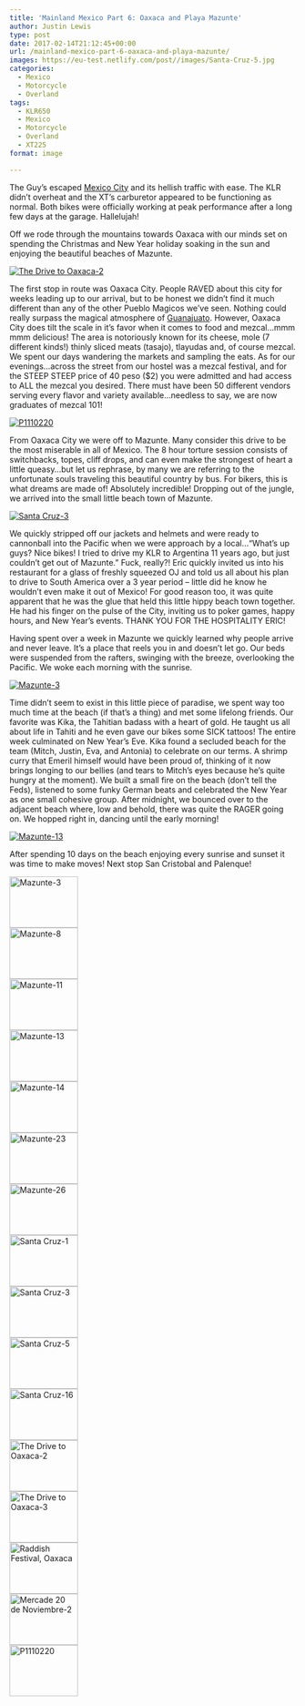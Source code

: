 ```yaml
---
title: 'Mainland Mexico Part 6: Oaxaca and Playa Mazunte'
author: Justin Lewis
type: post
date: 2017-02-14T21:12:45+00:00
url: /mainland-mexico-part-6-oaxaca-and-playa-mazunte/
images: https://eu-test.netlify.com/post//images/Santa-Cruz-5.jpg
categories:
  - Mexico
  - Motorcycle
  - Overland
tags:
  - KLR650
  - Mexico
  - Motorcycle
  - Overland
  - XT225
format: image

---
```

The Guy’s escaped [Mexico City][1] and its hellish traffic with ease. The KLR didn’t overheat and the XT’s carburetor appeared to be functioning as normal. Both bikes were officially working at peak performance after a long few days at the garage. Hallelujah!

Off we rode through the mountains towards Oaxaca with our minds set on spending the Christmas and New Year holiday soaking in the sun and enjoying the beautiful beaches of Mazunte.

<div class="ngg-gallery-singlepic-image " style="">
  <a href="http://www.elevationupgrade.com/wp-content/gallery/oaxaca/The-Drive-to-Oaxaca-2.jpg"
		     title=""
             data-src="http://www.elevationupgrade.com/wp-content/gallery/oaxaca/The-Drive-to-Oaxaca-2.jpg"
             data-thumbnail="http://www.elevationupgrade.com/wp-content/gallery/oaxaca/thumbs/thumbs_The-Drive-to-Oaxaca-2.jpg"
             data-image-id="577"
             data-title="The Drive to Oaxaca-2"
             data-description=""
             target='_self'
             class="ngg-fancybox" rel="1c4009a4c4a5ddea43b46e70314adc64"> <img class="ngg-singlepic"
             src="http://www.elevationupgrade.com/wp-content/gallery/oaxaca/dynamic/The-Drive-to-Oaxaca-2.jpg-nggid03577-ngg0dyn-0x0x100-00f0w010c010r110f110r010t010.jpg"
             alt="The Drive to Oaxaca-2"
             title="The Drive to Oaxaca-2"
 /> </a>
</div>

<!--more-->

The first stop in route was Oaxaca City. People RAVED about this city for weeks leading up to our arrival, but to be honest we didn’t find it much different than any of the other Pueblo Magicos we’ve seen. Nothing could really surpass the magical atmosphere of [Guanajuato][2]. However, Oaxaca City does tilt the scale in it’s favor when it comes to food and mezcal…mmm mmm delicious! The area is notoriously known for its cheese, mole (7 different kinds!) thinly sliced meats (tasajo), tlayudas and, of course mezcal. We spent our days wandering the markets and sampling the eats. As for our evenings…across the street from our hostel was a mezcal festival, and for the STEEP STEEP price of 40 peso ($2) you were admitted and had access to ALL the mezcal you desired. There must have been 50 different vendors serving every flavor and variety available…needless to say, we are now graduates of mezcal 101!

<div class="ngg-gallery-singlepic-image " style="">
  <a href="http://www.elevationupgrade.com/wp-content/gallery/oaxaca/P1110220.JPG"
		     title=""
             data-src="http://www.elevationupgrade.com/wp-content/gallery/oaxaca/P1110220.JPG"
             data-thumbnail="http://www.elevationupgrade.com/wp-content/gallery/oaxaca/thumbs/thumbs_P1110220.JPG"
             data-image-id="581"
             data-title="P1110220"
             data-description=""
             target='_self'
             class="ngg-fancybox" rel="aaaa7f353bb5971ce8307afcd2992e2d"> <img class="ngg-singlepic"
             src="http://www.elevationupgrade.com/wp-content/gallery/oaxaca/dynamic/P1110220.JPG-nggid03581-ngg0dyn-0x0x100-00f0w010c010r110f110r010t010.JPG"
             alt="P1110220"
             title="P1110220"
 /> </a>
</div>

From Oaxaca City we were off to Mazunte. Many consider this drive to be the most miserable in all of Mexico. The 8 hour torture session consists of switchbacks, topes, cliff drops, and can even make the strongest of heart a little queasy…but let us rephrase, by many we are referring to the unfortunate souls traveling this beautiful country by bus. For bikers, this is what dreams are made of! Absolutely incredible! Dropping out of the jungle, we arrived into the small little beach town of Mazunte.

<div class="ngg-gallery-singlepic-image " style="">
  <a href="http://www.elevationupgrade.com/wp-content/gallery/oaxaca/Santa-Cruz-3.jpg"
		     title=""
             data-src="http://www.elevationupgrade.com/wp-content/gallery/oaxaca/Santa-Cruz-3.jpg"
             data-thumbnail="http://www.elevationupgrade.com/wp-content/gallery/oaxaca/thumbs/thumbs_Santa-Cruz-3.jpg"
             data-image-id="574"
             data-title="Santa Cruz-3"
             data-description=""
             target='_self'
             class="ngg-fancybox" rel="7380ebbff9b1a0004e9b6c2a51cc819f"> <img class="ngg-singlepic"
             src="http://www.elevationupgrade.com/wp-content/gallery/oaxaca/dynamic/Santa-Cruz-3.jpg-nggid03574-ngg0dyn-0x0x100-00f0w010c010r110f110r010t010.jpg"
             alt="Santa Cruz-3"
             title="Santa Cruz-3"
 /> </a>
</div>

We quickly stripped off our jackets and helmets and were ready to cannonball into the Pacific when we were approach by a local…“What’s up guys? Nice bikes! I tried to drive my KLR to Argentina 11 years ago, but just couldn’t get out of Mazunte.” Fuck, really?! Eric quickly invited us into his restaurant for a glass of freshly squeezed OJ and told us all about his plan to drive to South America over a 3 year period – little did he know he wouldn’t even make it out of Mexico! For good reason too, it was quite apparent that he was the glue that held this little hippy beach town together. He had his finger on the pulse of the City, inviting us to poker games, happy hours, and New Year’s events. THANK YOU FOR THE HOSPITALITY ERIC!

Having spent over a week in Mazunte we quickly learned why people arrive and never leave. It’s a place that reels you in and doesn’t let go. Our beds were suspended from the rafters, swinging with the breeze, overlooking the Pacific. We woke each morning with the sunrise.

<div class="ngg-gallery-singlepic-image " style="">
  <a href="http://www.elevationupgrade.com/wp-content/gallery/oaxaca/Mazunte-3.jpg"
		     title=""
             data-src="http://www.elevationupgrade.com/wp-content/gallery/oaxaca/Mazunte-3.jpg"
             data-thumbnail="http://www.elevationupgrade.com/wp-content/gallery/oaxaca/thumbs/thumbs_Mazunte-3.jpg"
             data-image-id="566"
             data-title="Mazunte-3"
             data-description=""
             target='_self'
             class="ngg-fancybox" rel="9e3fb5c7a035bfff6b514a190a239909"> <img class="ngg-singlepic"
             src="http://www.elevationupgrade.com/wp-content/gallery/oaxaca/dynamic/Mazunte-3.jpg-nggid03566-ngg0dyn-0x0x100-00f0w010c010r110f110r010t010.jpg"
             alt="Mazunte-3"
             title="Mazunte-3"
 /> </a>
</div>

Time didn’t seem to exist in this little piece of paradise, we spent way too much time at the beach (if that’s a thing) and met some lifelong friends. Our favorite was Kika, the Tahitian badass with a heart of gold. He taught us all about life in Tahiti and he even gave our bikes some SICK tattoos! The entire week culminated on New Year’s Eve. Kika found a secluded beach for the team (Mitch, Justin, Eva, and Antonia) to celebrate on our terms. A shrimp curry that Emeril himself would have been proud of, thinking of it now brings longing to our bellies (and tears to Mitch’s eyes because he’s quite hungry at the moment). We built a small fire on the beach (don’t tell the Feds), listened to some funky German beats and celebrated the New Year as one small cohesive group. After midnight, we bounced over to the adjacent beach where, low and behold, there was quite the RAGER going on. We hopped right in, dancing until the early morning!

<div class="ngg-gallery-singlepic-image " style="">
  <a href="http://www.elevationupgrade.com/wp-content/gallery/oaxaca/Mazunte-13.jpg"
		     title=""
             data-src="http://www.elevationupgrade.com/wp-content/gallery/oaxaca/Mazunte-13.jpg"
             data-thumbnail="http://www.elevationupgrade.com/wp-content/gallery/oaxaca/thumbs/thumbs_Mazunte-13.jpg"
             data-image-id="569"
             data-title="Mazunte-13"
             data-description=""
             target='_self'
             class="ngg-fancybox" rel="75cd0572d2d1d2715fb8ae4b9fb322f9"> <img class="ngg-singlepic"
             src="http://www.elevationupgrade.com/wp-content/gallery/oaxaca/dynamic/Mazunte-13.jpg-nggid03569-ngg0dyn-0x0x100-00f0w010c010r110f110r010t010.jpg"
             alt="Mazunte-13"
             title="Mazunte-13"
 /> </a>
</div>

After spending 10 days on the beach enjoying every sunrise and sunset it was time to make moves! Next stop San Cristobal and Palenque!

<div
	class="ngg-galleryoverview ngg-ajax-pagination-none"
	id="ngg-gallery-1932-1">
  <!-- Thumbnails -->
  
  <div id="ngg-image-0" class="ngg-gallery-thumbnail-box" >
    <div class="ngg-gallery-thumbnail">
      <a href="http://www.elevationupgrade.com/wp-content/gallery/oaxaca/Mazunte-3.jpg"
               title=""
               data-src="http://www.elevationupgrade.com/wp-content/gallery/oaxaca/Mazunte-3.jpg"
               data-thumbnail="http://www.elevationupgrade.com/wp-content/gallery/oaxaca/thumbs/thumbs_Mazunte-3.jpg"
               data-image-id="566"
               data-title="Mazunte-3"
               data-description=""
               data-image-slug="mazunte-3"
               class="ngg-fancybox" rel="1932"> <img
                    title="Mazunte-3"
                    alt="Mazunte-3"
                    src="http://www.elevationupgrade.com/wp-content/gallery/oaxaca/thumbs/thumbs_Mazunte-3.jpg"
                    width="120"
                    height="90"
                    style="max-width:100%;"
 /> </a>
    </div>
  </div>
  
  <div id="ngg-image-1" class="ngg-gallery-thumbnail-box" >
    <div class="ngg-gallery-thumbnail">
      <a href="http://www.elevationupgrade.com/wp-content/gallery/oaxaca/Mazunte-8.jpg"
               title=""
               data-src="http://www.elevationupgrade.com/wp-content/gallery/oaxaca/Mazunte-8.jpg"
               data-thumbnail="http://www.elevationupgrade.com/wp-content/gallery/oaxaca/thumbs/thumbs_Mazunte-8.jpg"
               data-image-id="567"
               data-title="Mazunte-8"
               data-description=""
               data-image-slug="mazunte-8"
               class="ngg-fancybox" rel="1932"> <img
                    title="Mazunte-8"
                    alt="Mazunte-8"
                    src="http://www.elevationupgrade.com/wp-content/gallery/oaxaca/thumbs/thumbs_Mazunte-8.jpg"
                    width="120"
                    height="90"
                    style="max-width:100%;"
 /> </a>
    </div>
  </div>
  
  <div id="ngg-image-2" class="ngg-gallery-thumbnail-box" >
    <div class="ngg-gallery-thumbnail">
      <a href="http://www.elevationupgrade.com/wp-content/gallery/oaxaca/Mazunte-11.jpg"
               title=""
               data-src="http://www.elevationupgrade.com/wp-content/gallery/oaxaca/Mazunte-11.jpg"
               data-thumbnail="http://www.elevationupgrade.com/wp-content/gallery/oaxaca/thumbs/thumbs_Mazunte-11.jpg"
               data-image-id="568"
               data-title="Mazunte-11"
               data-description=""
               data-image-slug="mazunte-11"
               class="ngg-fancybox" rel="1932"> <img
                    title="Mazunte-11"
                    alt="Mazunte-11"
                    src="http://www.elevationupgrade.com/wp-content/gallery/oaxaca/thumbs/thumbs_Mazunte-11.jpg"
                    width="120"
                    height="90"
                    style="max-width:100%;"
 /> </a>
    </div>
  </div>
  
  <div id="ngg-image-3" class="ngg-gallery-thumbnail-box" >
    <div class="ngg-gallery-thumbnail">
      <a href="http://www.elevationupgrade.com/wp-content/gallery/oaxaca/Mazunte-13.jpg"
               title=""
               data-src="http://www.elevationupgrade.com/wp-content/gallery/oaxaca/Mazunte-13.jpg"
               data-thumbnail="http://www.elevationupgrade.com/wp-content/gallery/oaxaca/thumbs/thumbs_Mazunte-13.jpg"
               data-image-id="569"
               data-title="Mazunte-13"
               data-description=""
               data-image-slug="mazunte-13"
               class="ngg-fancybox" rel="1932"> <img
                    title="Mazunte-13"
                    alt="Mazunte-13"
                    src="http://www.elevationupgrade.com/wp-content/gallery/oaxaca/thumbs/thumbs_Mazunte-13.jpg"
                    width="120"
                    height="90"
                    style="max-width:100%;"
 /> </a>
    </div>
  </div>
  
  <div id="ngg-image-4" class="ngg-gallery-thumbnail-box" >
    <div class="ngg-gallery-thumbnail">
      <a href="http://www.elevationupgrade.com/wp-content/gallery/oaxaca/Mazunte-14.jpg"
               title=""
               data-src="http://www.elevationupgrade.com/wp-content/gallery/oaxaca/Mazunte-14.jpg"
               data-thumbnail="http://www.elevationupgrade.com/wp-content/gallery/oaxaca/thumbs/thumbs_Mazunte-14.jpg"
               data-image-id="570"
               data-title="Mazunte-14"
               data-description=""
               data-image-slug="mazunte-14"
               class="ngg-fancybox" rel="1932"> <img
                    title="Mazunte-14"
                    alt="Mazunte-14"
                    src="http://www.elevationupgrade.com/wp-content/gallery/oaxaca/thumbs/thumbs_Mazunte-14.jpg"
                    width="120"
                    height="90"
                    style="max-width:100%;"
 /> </a>
    </div>
  </div>
  
  <div id="ngg-image-5" class="ngg-gallery-thumbnail-box" >
    <div class="ngg-gallery-thumbnail">
      <a href="http://www.elevationupgrade.com/wp-content/gallery/oaxaca/Mazunte-23.jpg"
               title=""
               data-src="http://www.elevationupgrade.com/wp-content/gallery/oaxaca/Mazunte-23.jpg"
               data-thumbnail="http://www.elevationupgrade.com/wp-content/gallery/oaxaca/thumbs/thumbs_Mazunte-23.jpg"
               data-image-id="571"
               data-title="Mazunte-23"
               data-description=""
               data-image-slug="mazunte-23"
               class="ngg-fancybox" rel="1932"> <img
                    title="Mazunte-23"
                    alt="Mazunte-23"
                    src="http://www.elevationupgrade.com/wp-content/gallery/oaxaca/thumbs/thumbs_Mazunte-23.jpg"
                    width="120"
                    height="90"
                    style="max-width:100%;"
 /> </a>
    </div>
  </div>
  
  <div id="ngg-image-6" class="ngg-gallery-thumbnail-box" >
    <div class="ngg-gallery-thumbnail">
      <a href="http://www.elevationupgrade.com/wp-content/gallery/oaxaca/Mazunte-26.jpg"
               title=""
               data-src="http://www.elevationupgrade.com/wp-content/gallery/oaxaca/Mazunte-26.jpg"
               data-thumbnail="http://www.elevationupgrade.com/wp-content/gallery/oaxaca/thumbs/thumbs_Mazunte-26.jpg"
               data-image-id="572"
               data-title="Mazunte-26"
               data-description=""
               data-image-slug="mazunte-26"
               class="ngg-fancybox" rel="1932"> <img
                    title="Mazunte-26"
                    alt="Mazunte-26"
                    src="http://www.elevationupgrade.com/wp-content/gallery/oaxaca/thumbs/thumbs_Mazunte-26.jpg"
                    width="120"
                    height="90"
                    style="max-width:100%;"
 /> </a>
    </div>
  </div>
  
  <div id="ngg-image-7" class="ngg-gallery-thumbnail-box" >
    <div class="ngg-gallery-thumbnail">
      <a href="http://www.elevationupgrade.com/wp-content/gallery/oaxaca/Santa-Cruz-1.jpg"
               title=""
               data-src="http://www.elevationupgrade.com/wp-content/gallery/oaxaca/Santa-Cruz-1.jpg"
               data-thumbnail="http://www.elevationupgrade.com/wp-content/gallery/oaxaca/thumbs/thumbs_Santa-Cruz-1.jpg"
               data-image-id="573"
               data-title="Santa Cruz-1"
               data-description=""
               data-image-slug="santa-cruz-1"
               class="ngg-fancybox" rel="1932"> <img
                    title="Santa Cruz-1"
                    alt="Santa Cruz-1"
                    src="http://www.elevationupgrade.com/wp-content/gallery/oaxaca/thumbs/thumbs_Santa-Cruz-1.jpg"
                    width="120"
                    height="90"
                    style="max-width:100%;"
 /> </a>
    </div>
  </div>
  
  <div id="ngg-image-8" class="ngg-gallery-thumbnail-box" >
    <div class="ngg-gallery-thumbnail">
      <a href="http://www.elevationupgrade.com/wp-content/gallery/oaxaca/Santa-Cruz-3.jpg"
               title=""
               data-src="http://www.elevationupgrade.com/wp-content/gallery/oaxaca/Santa-Cruz-3.jpg"
               data-thumbnail="http://www.elevationupgrade.com/wp-content/gallery/oaxaca/thumbs/thumbs_Santa-Cruz-3.jpg"
               data-image-id="574"
               data-title="Santa Cruz-3"
               data-description=""
               data-image-slug="santa-cruz-3"
               class="ngg-fancybox" rel="1932"> <img
                    title="Santa Cruz-3"
                    alt="Santa Cruz-3"
                    src="http://www.elevationupgrade.com/wp-content/gallery/oaxaca/thumbs/thumbs_Santa-Cruz-3.jpg"
                    width="120"
                    height="90"
                    style="max-width:100%;"
 /> </a>
    </div>
  </div>
  
  <div id="ngg-image-9" class="ngg-gallery-thumbnail-box" >
    <div class="ngg-gallery-thumbnail">
      <a href="http://www.elevationupgrade.com/wp-content/gallery/oaxaca/Santa-Cruz-5.jpg"
               title=""
               data-src="http://www.elevationupgrade.com/wp-content/gallery/oaxaca/Santa-Cruz-5.jpg"
               data-thumbnail="http://www.elevationupgrade.com/wp-content/gallery/oaxaca/thumbs/thumbs_Santa-Cruz-5.jpg"
               data-image-id="575"
               data-title="Santa Cruz-5"
               data-description=""
               data-image-slug="santa-cruz-5"
               class="ngg-fancybox" rel="1932"> <img
                    title="Santa Cruz-5"
                    alt="Santa Cruz-5"
                    src="http://www.elevationupgrade.com/wp-content/gallery/oaxaca/thumbs/thumbs_Santa-Cruz-5.jpg"
                    width="120"
                    height="90"
                    style="max-width:100%;"
 /> </a>
    </div>
  </div>
  
  <div id="ngg-image-10" class="ngg-gallery-thumbnail-box" >
    <div class="ngg-gallery-thumbnail">
      <a href="http://www.elevationupgrade.com/wp-content/gallery/oaxaca/Santa-Cruz-16.jpg"
               title=""
               data-src="http://www.elevationupgrade.com/wp-content/gallery/oaxaca/Santa-Cruz-16.jpg"
               data-thumbnail="http://www.elevationupgrade.com/wp-content/gallery/oaxaca/thumbs/thumbs_Santa-Cruz-16.jpg"
               data-image-id="576"
               data-title="Santa Cruz-16"
               data-description=""
               data-image-slug="santa-cruz-16-1"
               class="ngg-fancybox" rel="1932"> <img
                    title="Santa Cruz-16"
                    alt="Santa Cruz-16"
                    src="http://www.elevationupgrade.com/wp-content/gallery/oaxaca/thumbs/thumbs_Santa-Cruz-16.jpg"
                    width="120"
                    height="90"
                    style="max-width:100%;"
 /> </a>
    </div>
  </div>
  
  <div id="ngg-image-11" class="ngg-gallery-thumbnail-box" >
    <div class="ngg-gallery-thumbnail">
      <a href="http://www.elevationupgrade.com/wp-content/gallery/oaxaca/The-Drive-to-Oaxaca-2.jpg"
               title=""
               data-src="http://www.elevationupgrade.com/wp-content/gallery/oaxaca/The-Drive-to-Oaxaca-2.jpg"
               data-thumbnail="http://www.elevationupgrade.com/wp-content/gallery/oaxaca/thumbs/thumbs_The-Drive-to-Oaxaca-2.jpg"
               data-image-id="577"
               data-title="The Drive to Oaxaca-2"
               data-description=""
               data-image-slug="the-drive-to-oaxaca-2-1"
               class="ngg-fancybox" rel="1932"> <img
                    title="The Drive to Oaxaca-2"
                    alt="The Drive to Oaxaca-2"
                    src="http://www.elevationupgrade.com/wp-content/gallery/oaxaca/thumbs/thumbs_The-Drive-to-Oaxaca-2.jpg"
                    width="120"
                    height="90"
                    style="max-width:100%;"
 /> </a>
    </div>
  </div>
  
  <div id="ngg-image-12" class="ngg-gallery-thumbnail-box" >
    <div class="ngg-gallery-thumbnail">
      <a href="http://www.elevationupgrade.com/wp-content/gallery/oaxaca/The-Drive-to-Oaxaca-3.jpg"
               title=""
               data-src="http://www.elevationupgrade.com/wp-content/gallery/oaxaca/The-Drive-to-Oaxaca-3.jpg"
               data-thumbnail="http://www.elevationupgrade.com/wp-content/gallery/oaxaca/thumbs/thumbs_The-Drive-to-Oaxaca-3.jpg"
               data-image-id="578"
               data-title="The Drive to Oaxaca-3"
               data-description=""
               data-image-slug="the-drive-to-oaxaca-3-1"
               class="ngg-fancybox" rel="1932"> <img
                    title="The Drive to Oaxaca-3"
                    alt="The Drive to Oaxaca-3"
                    src="http://www.elevationupgrade.com/wp-content/gallery/oaxaca/thumbs/thumbs_The-Drive-to-Oaxaca-3.jpg"
                    width="120"
                    height="90"
                    style="max-width:100%;"
 /> </a>
    </div>
  </div>
  
  <div id="ngg-image-13" class="ngg-gallery-thumbnail-box" >
    <div class="ngg-gallery-thumbnail">
      <a href="http://www.elevationupgrade.com/wp-content/gallery/oaxaca/Raddish-Festival-Oaxaca.jpg"
               title=""
               data-src="http://www.elevationupgrade.com/wp-content/gallery/oaxaca/Raddish-Festival-Oaxaca.jpg"
               data-thumbnail="http://www.elevationupgrade.com/wp-content/gallery/oaxaca/thumbs/thumbs_Raddish-Festival-Oaxaca.jpg"
               data-image-id="579"
               data-title="Raddish Festival, Oaxaca"
               data-description=""
               data-image-slug="raddish-festival-oaxaca-1"
               class="ngg-fancybox" rel="1932"> <img
                    title="Raddish Festival, Oaxaca"
                    alt="Raddish Festival, Oaxaca"
                    src="http://www.elevationupgrade.com/wp-content/gallery/oaxaca/thumbs/thumbs_Raddish-Festival-Oaxaca.jpg"
                    width="120"
                    height="90"
                    style="max-width:100%;"
 /> </a>
    </div>
  </div>
  
  <div id="ngg-image-14" class="ngg-gallery-thumbnail-box" >
    <div class="ngg-gallery-thumbnail">
      <a href="http://www.elevationupgrade.com/wp-content/gallery/oaxaca/Mercade-20-de-Noviembre-2.jpg"
               title=""
               data-src="http://www.elevationupgrade.com/wp-content/gallery/oaxaca/Mercade-20-de-Noviembre-2.jpg"
               data-thumbnail="http://www.elevationupgrade.com/wp-content/gallery/oaxaca/thumbs/thumbs_Mercade-20-de-Noviembre-2.jpg"
               data-image-id="580"
               data-title="Mercade 20 de Noviembre-2"
               data-description=""
               data-image-slug="mercade-20-de-noviembre-2-1"
               class="ngg-fancybox" rel="1932"> <img
                    title="Mercade 20 de Noviembre-2"
                    alt="Mercade 20 de Noviembre-2"
                    src="http://www.elevationupgrade.com/wp-content/gallery/oaxaca/thumbs/thumbs_Mercade-20-de-Noviembre-2.jpg"
                    width="120"
                    height="90"
                    style="max-width:100%;"
 /> </a>
    </div>
  </div>
  
  <div id="ngg-image-15" class="ngg-gallery-thumbnail-box" >
    <div class="ngg-gallery-thumbnail">
      <a href="http://www.elevationupgrade.com/wp-content/gallery/oaxaca/P1110220.JPG"
               title=""
               data-src="http://www.elevationupgrade.com/wp-content/gallery/oaxaca/P1110220.JPG"
               data-thumbnail="http://www.elevationupgrade.com/wp-content/gallery/oaxaca/thumbs/thumbs_P1110220.JPG"
               data-image-id="581"
               data-title="P1110220"
               data-description=""
               data-image-slug="p1110220"
               class="ngg-fancybox" rel="1932"> <img
                    title="P1110220"
                    alt="P1110220"
                    src="http://www.elevationupgrade.com/wp-content/gallery/oaxaca/thumbs/thumbs_P1110220.JPG"
                    width="120"
                    height="90"
                    style="max-width:100%;"
 /> </a>
    </div>
  </div>
  
  <!-- Pagination -->
  
  <div class='ngg-clear'>
  </div>
</div>

 [1]: http://www.elevationupgrade.com/mexico-city/
 [2]: http://www.elevationupgrade.com/guanajuato-san-miguel-de-allende/